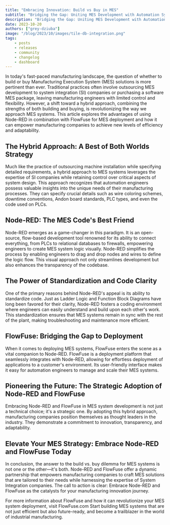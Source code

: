 ```yaml
---
title: "Embracing Innovation: Build vs Buy in MES"
subtitle: "Bridging the Gap: Uniting MES Development with Automation System Practices"
description: "Bridging the Gap: Uniting MES Development with Automation System Practices"
date: 2023-10-20
authors: ["grey-dziuba"]
image: "/blog/2023/10/images/tile-db-integration.png"
tags:
    - posts
    - releases
    - community
    - changelog
    - dashboard
---
```


In today's fast-paced manufacturing landscape, the question of whether to build or buy Manufacturing Execution System (MES) solutions is more pertinent than ever. Traditional practices often involve outsourcing MES development to system integration (SI) companies or purchasing a software MES package, leaving manufacturing engineers with limited control and flexibility. However, a shift toward a hybrid approach, combining the strengths of both building and buying, is revolutionizing the way we approach MES systems. This article explores the advantages of using Node-RED in combination with FlowFuse for MES deployment and how it can empower manufacturing companies to achieve new levels of efficiency and adaptability.

<!--more-->

## The Hybrid Approach: A Best of Both Worlds Strategy

Much like the practice of outsourcing machine installation while specifying detailed requirements, a hybrid approach to MES systems leverages the expertise of SI companies while retaining control over critical aspects of system design. This approach recognizes that automation engineers possess valuable insights into the unique needs of their manufacturing processes. They can specify crucial details such as wire coloring schemes, downtime conventions, Andon board standards, PLC types, and even the code used on PLCs.


## Node-RED: The MES Code's Best Friend

Node-RED emerges as a game-changer in this paradigm. It is an open-source, flow-based development tool renowned for its ability to connect everything, from PLCs to relational databases to firewalls, empowering engineers to create MES system logic visually. Node-RED simplifies the process by enabling engineers to drag and drop nodes and wires to define the logic flow. This visual approach not only streamlines development but also enhances the transparency of the codebase.  

## The Power of Standardization and Code Clarity

One of the primary reasons behind Node-RED's appeal is its ability to standardize code. Just as Ladder Logic and Function Block Diagrams have long been favored for their clarity, Node-RED fosters a coding environment where engineers can easily understand and build upon each other's work. This standardization ensures that MES systems remain in sync with the rest of the plant, making troubleshooting and maintenance more efficient.

## FlowFuse: Bridging the Gap to Deployment

When it comes to deploying MES systems, FlowFuse enters the scene as a vital companion to Node-RED. FlowFuse is a deployment platform that seamlessly integrates with Node-RED, allowing for effortless deployment of applications to a customer's environment. Its user-friendly interface makes it easy for automation engineers to manage and scale their MES systems.

## Pioneering the Future: The Strategic Adoption of Node-RED and FlowFuse

Embracing Node-RED and FlowFuse in MES system development is not just a technical choice; it's a strategic one. By adopting this hybrid approach, manufacturing companies position themselves as thought leaders in the industry. They demonstrate a commitment to innovation, transparency, and adaptability.

## Elevate Your MES Strategy: Embrace Node-RED and FlowFuse Today

In conclusion, the answer to the build vs. buy dilemma for MES systems is not one or the other—it's both. Node-RED and FlowFuse offer a dynamic partnership that empowers manufacturing companies to craft MES solutions that are tailored to their needs while harnessing the expertise of System Integration companies. The call to action is clear: Embrace Node-RED and FlowFuse as the catalysts for your manufacturing innovation journey.

For more information about FlowFuse and how it can revolutionize your MES system deployment, visit FlowFuse.com Start building MES systems that are not just efficient but also future-ready, and become a trailblazer in the world of industrial manufacturing.

